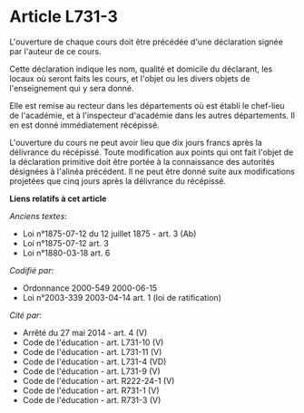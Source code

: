 # Article L731-3

L'ouverture de chaque cours doit être précédée d'une déclaration signée par l'auteur de ce cours.

Cette déclaration indique les nom, qualité et domicile du déclarant, les locaux où seront faits les cours, et l'objet ou les
divers objets de l'enseignement qui y sera donné.

Elle est remise au recteur dans les départements où est établi le chef-lieu de l'académie, et à l'inspecteur d'académie dans
les autres départements. Il en est donné immédiatement récépissé.

L'ouverture du cours ne peut avoir lieu que dix jours francs après la délivrance du récépissé. Toute modification aux points
qui ont fait l'objet de la déclaration primitive doit être portée à la connaissance des autorités désignées à l'alinéa
précédent. Il ne peut être donné suite aux modifications projetées que cinq jours après la délivrance du récépissé.

**Liens relatifs à cet article**

_Anciens textes_:

  - Loi n°1875-07-12 du 12 juillet 1875 - art. 3 (Ab)
  - Loi n°1875-07-12 art. 3
  - Loi n°1880-03-18 art. 6

_Codifié par_:

  - Ordonnance 2000-549 2000-06-15
  - Loi n°2003-339 2003-04-14 art. 1 (loi de ratification)

_Cité par_:

  - Arrêté du 27 mai 2014 - art. 4 (V)
  - Code de l'éducation - art. L731-10 (V)
  - Code de l'éducation - art. L731-11 (V)
  - Code de l'éducation - art. L731-4 (VD)
  - Code de l'éducation - art. L731-9 (V)
  - Code de l'éducation - art. R222-24-1 (V)
  - Code de l'éducation - art. R731-1 (V)
  - Code de l'éducation - art. R731-3 (V)
